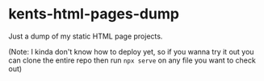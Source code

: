 # kents-html-pages-dump
Just a dump of my static HTML page projects. 

(Note: I kinda don't know how to deploy yet, so if you wanna try it out you can clone the entire repo then run ```npx serve``` on any file you want to check out)
